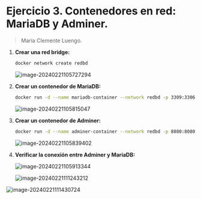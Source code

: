 # Ejercicio 3. Contenedores en red: MariaDB y Adminer.

> María Clemente Luengo. 

1. **Crear una red bridge:**  
   
   ```bash
   docker network create redbd
   ```
   
   ![image-20240221105727294](../Ejercicio3.assets/image-20240221105727294.png)
   
2. **Crear un contenedor de MariaDB:**  
   
   ```bash
   docker run -d --name mariadb-container --network redbd -p 3309:3306 -e MYSQL_ROOT_PASSWORD=1234 -v mariadb_data:/var/lib/mysql mariadb
   ```
   
   ![image-20240221105815047](../Ejercicio3.assets/image-20240221105815047.png)
   
3. **Crear un contenedor de Adminer:**  
   
   ```bash
   docker run -d --name adminer-container --network redbd -p 8080:8080 adminer
   ```
   
   ![image-20240221105839402](../Ejercicio3.assets/image-20240221105839402.png)
   
4. **Verificar la conexión entre Adminer y MariaDB:**  
   
   ![image-20240221105913344](../Ejercicio3.assets/image-20240221105913344.png)
   
   ![image-20240221111243212](../Ejercicio3.assets/image-20240221111243212.png)

![image-20240221111430724](../Ejercicio3.assets/image-20240221111430724.png)

